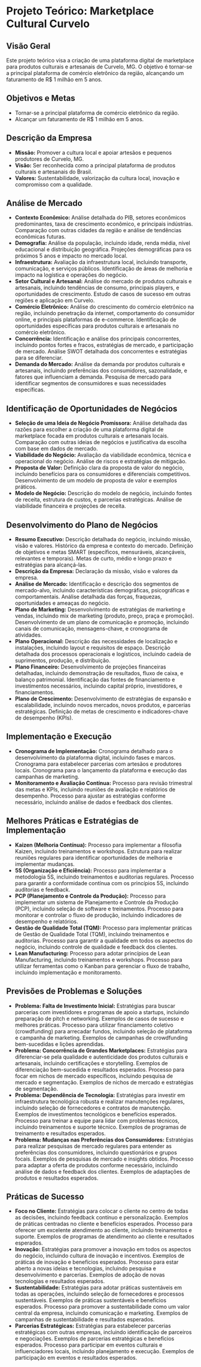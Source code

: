 
# Projeto Teórico: Marketplace Cultural Curvelo

## Visão Geral
Este projeto teórico visa a criação de uma plataforma digital de marketplace para produtos culturais e artesanais de Curvelo, MG. O objetivo é tornar-se a principal plataforma de comércio eletrônico da região, alcançando um faturamento de R$ 1 milhão em 5 anos.

## Objetivos e Metas
- Tornar-se a principal plataforma de comércio eletrônico da região.
- Alcançar um faturamento de R$ 1 milhão em 5 anos.

## Descrição da Empresa
- **Missão:** Promover a cultura local e apoiar artesãos e pequenos produtores de Curvelo, MG.
- **Visão:** Ser reconhecida como a principal plataforma de produtos culturais e artesanais do Brasil.
- **Valores:** Sustentabilidade, valorização da cultura local, inovação e compromisso com a qualidade.

## Análise de Mercado
- **Contexto Econômico:** Análise detalhada do PIB, setores econômicos predominantes, taxa de crescimento econômico, e principais indústrias. Comparação com outras cidades da região e análise de tendências econômicas futuras.
- **Demografia:** Análise da população, incluindo idade, renda média, nível educacional e distribuição geográfica. Projeções demográficas para os próximos 5 anos e impacto no mercado local.
- **Infraestrutura:** Avaliação da infraestrutura local, incluindo transporte, comunicação, e serviços públicos. Identificação de áreas de melhoria e impacto na logística e operações do negócio.
- **Setor Cultural e Artesanal:** Análise do mercado de produtos culturais e artesanais, incluindo tendências de consumo, principais players, e oportunidades de crescimento. Estudo de casos de sucesso em outras regiões e aplicação em Curvelo.
- **Comércio Eletrônico:** Análise do crescimento do comércio eletrônico na região, incluindo penetração da internet, comportamento do consumidor online, e principais plataformas de e-commerce. Identificação de oportunidades específicas para produtos culturais e artesanais no comércio eletrônico.
- **Concorrência:** Identificação e análise dos principais concorrentes, incluindo pontos fortes e fracos, estratégias de mercado, e participação de mercado. Análise SWOT detalhada dos concorrentes e estratégias para se diferenciar.
- **Demanda do Mercado:** Análise da demanda por produtos culturais e artesanais, incluindo preferências dos consumidores, sazonalidade, e fatores que influenciam a demanda. Pesquisa de mercado para identificar segmentos de consumidores e suas necessidades específicas.

## Identificação de Oportunidades de Negócios
- **Seleção de uma Ideia de Negócio Promissora:** Análise detalhada das razões para escolher a criação de uma plataforma digital de marketplace focada em produtos culturais e artesanais locais. Comparação com outras ideias de negócios e justificativa da escolha com base em dados de mercado.
- **Viabilidade do Negócio:** Avaliação da viabilidade econômica, técnica e operacional do negócio. Análise de riscos e estratégias de mitigação.
- **Proposta de Valor:** Definição clara da proposta de valor do negócio, incluindo benefícios para os consumidores e diferenciais competitivos. Desenvolvimento de um modelo de proposta de valor e exemplos práticos.
- **Modelo de Negócio:** Descrição do modelo de negócio, incluindo fontes de receita, estrutura de custos, e parcerias estratégicas. Análise de viabilidade financeira e projeções de receita.

## Desenvolvimento do Plano de Negócios
- **Resumo Executivo:** Descrição detalhada do negócio, incluindo missão, visão e valores. Histórico da empresa e contexto do mercado. Definição de objetivos e metas SMART (específicos, mensuráveis, alcançáveis, relevantes e temporais). Metas de curto, médio e longo prazo e estratégias para alcançá-las.
- **Descrição da Empresa:** Declaração da missão, visão e valores da empresa.
- **Análise de Mercado:** Identificação e descrição dos segmentos de mercado-alvo, incluindo características demográficas, psicográficas e comportamentais. Análise detalhada das forças, fraquezas, oportunidades e ameaças do negócio.
- **Plano de Marketing:** Desenvolvimento de estratégias de marketing e vendas, incluindo mix de marketing (produto, preço, praça e promoção). Desenvolvimento de um plano de comunicação e promoção, incluindo canais de comunicação, mensagens-chave, e cronograma de atividades.
- **Plano Operacional:** Descrição das necessidades de localização e instalações, incluindo layout e requisitos de espaço. Descrição detalhada dos processos operacionais e logísticos, incluindo cadeia de suprimentos, produção, e distribuição.
- **Plano Financeiro:** Desenvolvimento de projeções financeiras detalhadas, incluindo demonstração de resultados, fluxo de caixa, e balanço patrimonial. Identificação das fontes de financiamento e investimentos necessários, incluindo capital próprio, investidores, e financiamentos.
- **Plano de Crescimento:** Desenvolvimento de estratégias de expansão e escalabilidade, incluindo novos mercados, novos produtos, e parcerias estratégicas. Definição de metas de crescimento e indicadores-chave de desempenho (KPIs).

## Implementação e Execução
- **Cronograma de Implementação:** Cronograma detalhado para o desenvolvimento da plataforma digital, incluindo fases e marcos. Cronograma para estabelecer parcerias com artesãos e produtores locais. Cronograma para o lançamento da plataforma e execução das campanhas de marketing.
- **Monitoramento e Avaliação Contínua:** Processo para revisão trimestral das metas e KPIs, incluindo reuniões de avaliação e relatórios de desempenho. Processo para ajustar as estratégias conforme necessário, incluindo análise de dados e feedback dos clientes.

## Melhores Práticas e Estratégias de Implementação
- **Kaizen (Melhoria Contínua):** Processo para implementar a filosofia Kaizen, incluindo treinamentos e workshops. Estrutura para realizar reuniões regulares para identificar oportunidades de melhoria e implementar mudanças.
- **5S (Organização e Eficiência):** Processo para implementar a metodologia 5S, incluindo treinamentos e auditorias regulares. Processo para garantir a conformidade contínua com os princípios 5S, incluindo auditorias e feedback.
- **PCP (Planejamento e Controle da Produção):** Processo para implementar um sistema de Planejamento e Controle da Produção (PCP), incluindo seleção de software e treinamentos. Processo para monitorar e controlar o fluxo de produção, incluindo indicadores de desempenho e relatórios.
- **Gestão de Qualidade Total (TQM):** Processo para implementar práticas de Gestão de Qualidade Total (TQM), incluindo treinamentos e auditorias. Processo para garantir a qualidade em todos os aspectos do negócio, incluindo controle de qualidade e feedback dos clientes.
- **Lean Manufacturing:** Processo para adotar princípios de Lean Manufacturing, incluindo treinamentos e workshops. Processo para utilizar ferramentas como o Kanban para gerenciar o fluxo de trabalho, incluindo implementação e monitoramento.

## Previsões de Problemas e Soluções
- **Problema: Falta de Investimento Inicial:** Estratégias para buscar parcerias com investidores e programas de apoio a startups, incluindo preparação de pitch e networking. Exemplos de casos de sucesso e melhores práticas. Processo para utilizar financiamento coletivo (crowdfunding) para arrecadar fundos, incluindo seleção de plataforma e campanha de marketing. Exemplos de campanhas de crowdfunding bem-sucedidas e lições aprendidas.
- **Problema: Concorrência de Grandes Marketplaces:** Estratégias para diferenciar-se pela qualidade e autenticidade dos produtos culturais e artesanais, incluindo certificações e storytelling. Exemplos de diferenciação bem-sucedida e resultados esperados. Processo para focar em nichos de mercado específicos, incluindo pesquisa de mercado e segmentação. Exemplos de nichos de mercado e estratégias de segmentação.
- **Problema: Dependência de Tecnologia:** Estratégias para investir em infraestrutura tecnológica robusta e realizar manutenções regulares, incluindo seleção de fornecedores e contratos de manutenção. Exemplos de investimentos tecnológicos e benefícios esperados. Processo para treinar a equipe para lidar com problemas técnicos, incluindo treinamentos e suporte técnico. Exemplos de programas de treinamento e resultados esperados.
- **Problema: Mudanças nas Preferências dos Consumidores:** Estratégias para realizar pesquisas de mercado regulares para entender as preferências dos consumidores, incluindo questionários e grupos focais. Exemplos de pesquisas de mercado e insights obtidos. Processo para adaptar a oferta de produtos conforme necessário, incluindo análise de dados e feedback dos clientes. Exemplos de adaptações de produtos e resultados esperados.

## Práticas de Sucesso
- **Foco no Cliente:** Estratégias para colocar o cliente no centro de todas as decisões, incluindo feedback contínuo e personalização. Exemplos de práticas centradas no cliente e benefícios esperados. Processo para oferecer um excelente atendimento ao cliente, incluindo treinamentos e suporte. Exemplos de programas de atendimento ao cliente e resultados esperados.
- **Inovação:** Estratégias para promover a inovação em todos os aspectos do negócio, incluindo cultura de inovação e incentivos. Exemplos de práticas de inovação e benefícios esperados. Processo para estar aberto a novas ideias e tecnologias, incluindo pesquisa e desenvolvimento e parcerias. Exemplos de adoção de novas tecnologias e resultados esperados.
- **Sustentabilidade:** Estratégias para adotar práticas sustentáveis em todas as operações, incluindo seleção de fornecedores e processos sustentáveis. Exemplos de práticas sustentáveis e benefícios esperados. Processo para promover a sustentabilidade como um valor central da empresa, incluindo comunicação e marketing. Exemplos de campanhas de sustentabilidade e resultados esperados.
- **Parcerias Estratégicas:** Estratégias para estabelecer parcerias estratégicas com outras empresas, incluindo identificação de parceiros e negociações. Exemplos de parcerias estratégicas e benefícios esperados. Processo para participar em eventos culturais e influenciadores locais, incluindo planejamento e execução. Exemplos de participação em eventos e resultados esperados.
